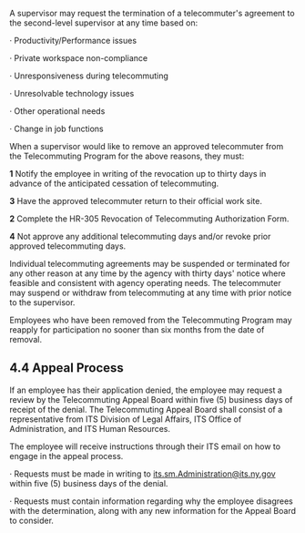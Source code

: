 A supervisor may request the termination of a telecommuter's agreement to the second-level supervisor at any time based on:

· Productivity/Performance issues

· Private workspace non-compliance

· Unresponsiveness during telecommuting

· Unresolvable technology issues

· Other operational needs

· Change in job functions

When a supervisor would like to remove an approved telecommuter from the Telecommuting Program for the above reasons, they must:

**1** Notify the employee in writing of the revocation up to thirty days in advance of the anticipated cessation of telecommuting.

**3** Have the approved telecommuter return to their official work site.

**2** Complete the HR-305 Revocation of Telecommuting Authorization Form.

**4** Not approve any additional telecommuting days and/or revoke prior approved telecommuting days.

Individual telecommuting agreements may be suspended or terminated for any other reason at any time by the agency with thirty days' notice where feasible and consistent with agency operating needs. The telecommuter may suspend or withdraw from telecommuting at any time with prior notice to the supervisor.

Employees who have been removed from the Telecommuting Program may reapply for participation no sooner than six months from the date of removal.

## **4.4 Appeal Process**

If an employee has their application denied, the employee may request a review by the Telecommuting Appeal Board within five (5) business days of receipt of the denial. The Telecommuting Appeal Board shall consist of a representative from ITS Division of Legal Affairs, ITS Office of Administration, and ITS Human Resources.

The employee will receive instructions through their ITS email on how to engage in the appeal process.

· Requests must be made in writing to its.sm.Administration@its.ny.gov within five (5) business days of the denial.

· Requests must contain information regarding why the employee disagrees with the determination, along with any new information for the Appeal Board to consider.